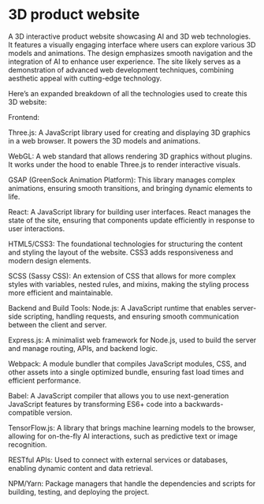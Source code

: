 # 3D product website

A 3D interactive product website  showcasing AI and 3D web technologies. It features a visually engaging interface where users can explore various 3D models and animations. The design emphasizes smooth navigation and the integration of AI to enhance user experience. The site likely serves as a demonstration of advanced web development techniques, combining aesthetic appeal with cutting-edge technology.


Here’s an expanded breakdown of all the technologies used to create this 3D website:

Frontend:

Three.js: A JavaScript library used for creating and displaying 3D graphics in a web browser. It powers the 3D models and animations.

WebGL: A web standard that allows rendering 3D graphics without plugins. It works under the hood to enable Three.js to render interactive visuals.

GSAP (GreenSock Animation Platform): This library manages complex animations, ensuring smooth transitions, and bringing dynamic elements to life.

React: A JavaScript library for building user interfaces. React manages the state of the site, ensuring that components update efficiently in response to user interactions.

HTML5/CSS3: The foundational technologies for structuring the content and styling the layout of the website. CSS3 adds responsiveness and modern design elements.

SCSS (Sassy CSS): An extension of CSS that allows for more complex styles with variables, nested rules, and mixins, making the styling process more efficient and maintainable.

Backend and Build Tools:
Node.js: A JavaScript runtime that enables server-side scripting, handling requests, and ensuring smooth communication between the client and server.

Express.js: A minimalist web framework for Node.js, used to build the server and manage routing, APIs, and backend logic.

Webpack: A module bundler that compiles JavaScript modules, CSS, and other assets into a single optimized bundle, ensuring fast load times and efficient performance.

Babel: A JavaScript compiler that allows you to use next-generation JavaScript features by transforming ES6+ code into a backwards-compatible version.

TensorFlow.js: A library that brings machine learning models to the browser, allowing for on-the-fly AI interactions, such as predictive text or image recognition.

RESTful APIs: Used to connect with external services or databases, enabling dynamic content and data retrieval.

NPM/Yarn: Package managers that handle the dependencies and scripts for building, testing, and deploying the project.
